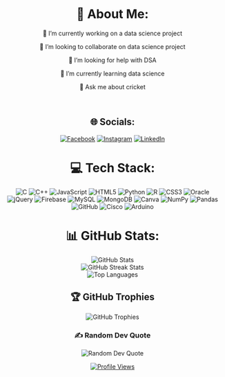 <div align="center">
  <h1>💫 About Me:</h1>
  <p>🔭 I’m currently working on a data science  project</p>
  <p>👯 I’m looking to collaborate on data science project</p>
  <p>🤝 I’m looking for help with DSA</p>
  <p>🌱 I’m currently learning data science</p>
  <p>💬 Ask me about cricket</p>
  <br>

  <h2>🌐 Socials:</h2>
  <p>
    <a href="https://facebook.com/Ashish Singh"><img src="https://img.shields.io/badge/Facebook-%231877F2.svg?logo=Facebook&logoColor=white" alt="Facebook"></a>
    <a href="https://instagram.com/ashish_03_singh"><img src="https://img.shields.io/badge/Instagram-%23E4405F.svg?logo=Instagram&logoColor=white" alt="Instagram"></a>
    <a href="https://linkedin.com/in/ashish-kumar-singh-05577b254"><img src="https://img.shields.io/badge/LinkedIn-%230077B5.svg?logo=linkedin&logoColor=white" alt="LinkedIn"></a>
  </p>

  <h1>💻 Tech Stack:</h1>
  <p>
    <img src="https://img.shields.io/badge/c-%2300599C.svg?style=for-the-badge&logo=c&logoColor=white" alt="C">
    <img src="https://img.shields.io/badge/c++-%2300599C.svg?style=for-the-badge&logo=c%2B%2B&logoColor=white" alt="C++">
    <img src="https://img.shields.io/badge/javascript-%23323330.svg?style=for-the-badge&logo=javascript&logoColor=%23F7DF1E" alt="JavaScript">
    <img src="https://img.shields.io/badge/html5-%23E34F26.svg?style=for-the-badge&logo=html5&logoColor=white" alt="HTML5">
    <img src="https://img.shields.io/badge/python-3670A0?style=for-the-badge&logo=python&logoColor=ffdd54" alt="Python">
    <img src="https://img.shields.io/badge/r-%23276DC3.svg?style=for-the-badge&logo=r&logoColor=white" alt="R">
    <img src="https://img.shields.io/badge/css3-%231572B6.svg?style=for-the-badge&logo=css3&logoColor=white" alt="CSS3">
    <img src="https://img.shields.io/badge/Oracle-F80000?style=for-the-badge&logo=oracle&logoColor=white" alt="Oracle">
    <img src="https://img.shields.io/badge/jquery-%230769AD.svg?style=for-the-badge&logo=jquery&logoColor=white" alt="jQuery">
    <img src="https://img.shields.io/badge/firebase-a08021?style=for-the-badge&logo=firebase&logoColor=ffcd34" alt="Firebase">
    <img src="https://img.shields.io/badge/mysql-4479A1.svg?style=for-the-badge&logo=mysql&logoColor=white" alt="MySQL">
    <img src="https://img.shields.io/badge/MongoDB-%234ea94b.svg?style=for-the-badge&logo=mongodb&logoColor=white" alt="MongoDB">
    <img src="https://img.shields.io/badge/Canva-%2300C4CC.svg?style=for-the-badge&logo=Canva&logoColor=white" alt="Canva">
    <img src="https://img.shields.io/badge/numpy-%23013243.svg?style=for-the-badge&logo=numpy&logoColor=white" alt="NumPy">
    <img src="https://img.shields.io/badge/pandas-%23150458.svg?style=for-the-badge&logo=pandas&logoColor=white" alt="Pandas">
    <img src="https://img.shields.io/badge/github-%23121011.svg?style=for-the-badge&logo=github&logoColor=white" alt="GitHub">
    <img src="https://img.shields.io/badge/cisco-%23049fd9.svg?style=for-the-badge&logo=cisco&logoColor=black" alt="Cisco">
    <img src="https://img.shields.io/badge/-Arduino-00979D?style=for-the-badge&logo=Arduino&logoColor=white" alt="Arduino">
  </p>

  <h1>📊 GitHub Stats:</h1>
  <p>
    <img src="https://github-readme-stats.vercel.app/api?username=ashishsu1singh&theme=blue-green&hide_border=false&include_all_commits=false&count_private=false" alt="GitHub Stats">
    <br/>
    <img src="https://github-readme-streak-stats.herokuapp.com/?user=ashishsu1singh&theme=blue-green&hide_border=false" alt="GitHub Streak Stats">
    <br/>
    <img src="https://github-readme-stats.vercel.app/api/top-langs/?username=ashishsu1singh&theme=blue-green&hide_border=false&include_all_commits=false&count_private=false&layout=compact" alt="Top Languages">
  </p>

  <h2>🏆 GitHub Trophies</h2>
  <p>
    <img src="https://github-profile-trophy.vercel.app/?username=ashishsu1singh&theme=radical&no-frame=false&no-bg=true&margin-w=4" alt="GitHub Trophies">
  </p>

  <h3>✍️ Random Dev Quote</h3>
  <p>
    <img src="https://quotes-github-readme.vercel.app/api?type=horizontal&theme=radical" alt="Random Dev Quote">
  </p>

  <p>
    <a href="https://visitcount.itsvg.in"><img src="https://visitcount.itsvg.in/api?id=ashishsu1singh&icon=0&color=0" alt="Profile Views"></a>
  </p>

  <p> <!-- Proudly created with GPRM ( https://gprm.itsvg.in ) --></p>
</div>
